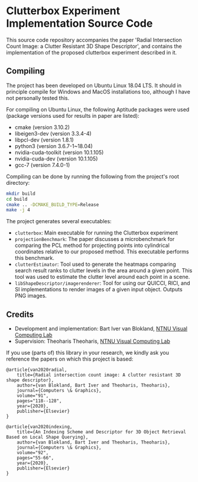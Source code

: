 # Clutterbox Experiment Implementation Source Code

This source code repository accompanies the paper 'Radial Intersection Count Image: a Clutter Resistant 3D Shape Descriptor', and contains the implementation of the proposed clutterbox experiment described in it.

## Compiling

The project has been developed on Ubuntu Linux 18.04 LTS. It should in principle compile for Windows and MacOS installations too, although I have not personally tested this. 

For compiling on Ubuntu Linux, the following Aptitude packages were used (package versions used for results in paper are listed):

- cmake (version 3.10.2)
- libeigen3-dev (version 3.3.4-4)
- libpcl-dev (version 1.8.1)
- python3 (version 3.6.7-1~18.04)
- nvidia-cuda-toolkit (version 10.1.105)
- nvidia-cuda-dev (version 10.1.105)
- gcc-7 (version 7.4.0-1)

Compiling can be done by running the following from the project's root directory:

```bash
mkdir build
cd build
cmake .. -DCMAKE_BUILD_TYPE=Release
make -j 4
```

The project generates several executables:

- `clutterbox`: Main executable for running the Clutterbox experiment
- `projectionBenchmark`: The paper discusses a microbenchmark for comparing the PCL method for projecting points into cylindrical coordinates relative to our proposed method. This executable performs this benchmark.
- `clutterEstimator`: Tool used to generate the heatmaps comparing search result ranks to clutter levels in the area around a given point. This tool was used to estimate the clutter level around each point in a scene.
- `libShapeDescriptor/imagerenderer`: Tool for using our QUICCI, RICI, and SI implementations to render images of a given input object. Outputs PNG images.

## Credits

- Development and implementation: Bart Iver van Blokland, [NTNU Visual Computing Lab](https://www.idi.ntnu.no/grupper/vis/)
- Supervision: Theoharis Theoharis, [NTNU Visual Computing Lab](https://www.idi.ntnu.no/grupper/vis/)


If you use (parts of) this library in your research, we kindly ask you reference the papers on which this project is based:

    @article{van2020radial,
        title={Radial intersection count image: A clutter resistant 3D shape descriptor},
        author={van Blokland, Bart Iver and Theoharis, Theoharis},
        journal={Computers \& Graphics},
        volume="91",
        pages="118--128",
        year={2020},
        publisher={Elsevier}
    }
    
    @article{van2020indexing,
        title={An Indexing Scheme and Descriptor for 3D Object Retrieval Based on Local Shape Querying},
        author={van Blokland, Bart Iver and Theoharis, Theoharis},
        journal={Computers \& Graphics},
        volume="92",
        pages="55-66",
        year={2020},
        publisher={Elsevier}
    }


